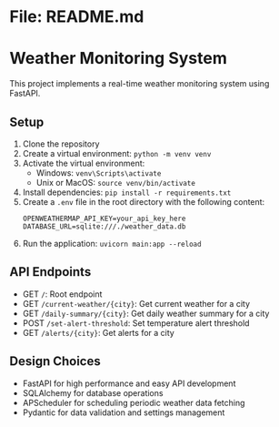 # File: README.md

# Weather Monitoring System

This project implements a real-time weather monitoring system using FastAPI.

## Setup

1. Clone the repository
2. Create a virtual environment: `python -m venv venv`
3. Activate the virtual environment:
   - Windows: `venv\Scripts\activate`
   - Unix or MacOS: `source venv/bin/activate`
4. Install dependencies: `pip install -r requirements.txt`
5. Create a `.env` file in the root directory with the following content:
   ```
   OPENWEATHERMAP_API_KEY=your_api_key_here
   DATABASE_URL=sqlite:///./weather_data.db
   ```
6. Run the application: `uvicorn main:app --reload`

## API Endpoints

- GET `/`: Root endpoint
- GET `/current-weather/{city}`: Get current weather for a city
- GET `/daily-summary/{city}`: Get daily weather summary for a city
- POST `/set-alert-threshold`: Set temperature alert threshold
- GET `/alerts/{city}`: Get alerts for a city

## Design Choices

- FastAPI for high performance and easy API development
- SQLAlchemy for database operations
- APScheduler for scheduling periodic weather data fetching
- Pydantic for data validation and settings management
